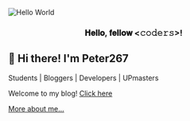 ![Hello World](https://github.com/user-attachments/assets/f3eb217e-8977-4dc4-9b0a-364f35fab4b8)

<h3 align="center">𝐇𝐞𝐥𝐥𝐨, 𝐟𝐞𝐥𝐥𝐨𝐰 <𝚌𝚘𝚍𝚎𝚛𝚜></𝚌𝚘𝚍𝚎𝚛𝚜>!

## 👋 Hi there! I'm Peter267
Students | Bloggers | Developers | UPmasters

Welcome to my blog!  [Click here](https://peter267.zeabur.app)

[More about me...](https://peter267.zeabur.app/about/)
